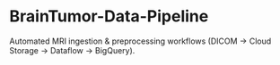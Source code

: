 # BrainTumor-Data-Pipeline
Automated MRI ingestion &amp; preprocessing workflows (DICOM → Cloud Storage → Dataflow → BigQuery).
